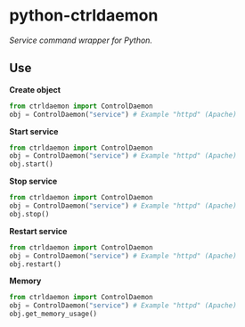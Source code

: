 python-ctrldaemon
=================

*Service command wrapper for Python.*

Use
-------------------------------

**Create object**

```python
from ctrldaemon import ControlDaemon
obj = ControlDaemon("service") # Example "httpd" (Apache)
```

**Start service**

```python
from ctrldaemon import ControlDaemon
obj = ControlDaemon("service") # Example "httpd" (Apache)
obj.start()
```

**Stop service**

```python
from ctrldaemon import ControlDaemon
obj = ControlDaemon("service") # Example "httpd" (Apache)
obj.stop()
```

**Restart service**

```python
from ctrldaemon import ControlDaemon
obj = ControlDaemon("service") # Example "httpd" (Apache)
obj.restart()
```

**Memory**

```python
from ctrldaemon import ControlDaemon
obj = ControlDaemon("service") # Example "httpd" (Apache)
obj.get_memory_usage()
```
